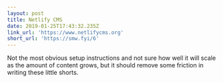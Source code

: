 ```yaml
---
layout: post
title: Netlify CMS
date: 2019-01-25T17:43:32.235Z
link_url: 'https://www.netlifycms.org'
short_url: 'https://smw.fyi/6'
---
```

Not the most obvious setup instructions and not sure how well it will scale as the amount of content grows, but it should remove some friction in writing these little shorts.
